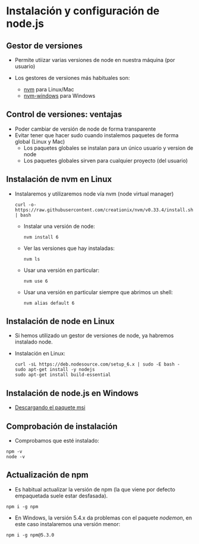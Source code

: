 # Instalación y configuración de node.js



## Gestor de versiones

* Permite utiizar varias versiones de node en nuestra máquina (por usuario)

* Los gestores de versiones más habituales son:
  * [nvm](https://github.com/creationix/nvm) para Linux/Mac
  * [nvm-windows](https://github.com/coreybutler/nvm-windows) para Windows


## Control de versiones: ventajas
* Poder cambiar de versión de node de forma transparente
* Evitar tener que hacer sudo cuando instalemos paquetes de forma global (Linux y Mac)
    * Los paquetes globales se instalan para un único usuario y version de node
    * Los paquetes globales sirven para cualquier proyecto (del usuario)



## Instalación de nvm en Linux

* Instalaremos y utilizaremos node vía nvm \(node virtual manager\)

  ```
  curl -o- https://raw.githubusercontent.com/creationix/nvm/v0.33.4/install.sh | bash
  ```

  * Instalar una versión de node:

    ```
    nvm install 6
    ```

  * Ver las versiones que hay instaladas:

    ```
    nvm ls
    ```

  * Usar una versión en particular:

    ```
    nvm use 6
    ```
  
  * Usar una versión en particular siempre que abrimos un shell:

    ```
    nvm alias default 6
    ```


## Instalación de node en Linux

* Si hemos utilizado un gestor de versiones de node, ya habremos instalado node.
* Instalación en Linux: 

  ```
  curl -sL https://deb.nodesource.com/setup_6.x | sudo -E bash -
  sudo apt-get install -y nodejs
  sudo apt-get install build-essential
  ```


## Instalación de node.js en Windows

* [Descargando el paquete msi](https://github.com/coreybutler/nvm-windows)


## Comprobación de instalación
* Comprobamos que esté instalado:

```
npm -v
node -v
```


## Actualización de npm
* Es habitual actualizar la versión de npm (la que viene por defecto empaquetada suele estar desfasada).
```
npm i -g npm
```

* En Windows, la versión 5.4.x da problemas con el paquete *nodemon*, en este caso instalaremos una versión menor:
```
npm i -g npm@5.3.0
```

